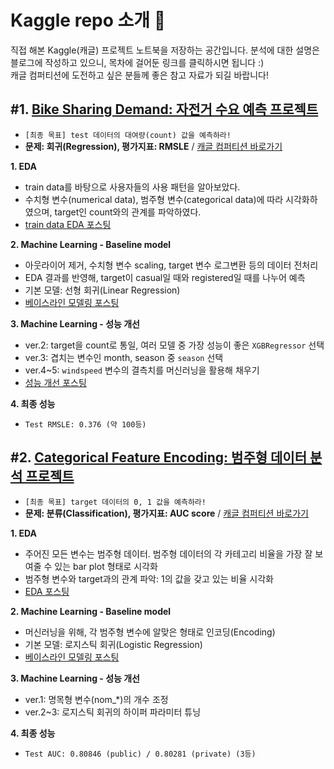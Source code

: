 # Kaggle repo 소개 👋
직접 해본 Kaggle(캐글) 프로젝트 노트북을 저장하는 공간입니다. 분석에 대한 설명은 블로그에 작성하고 있으니, 목차에 걸어둔 링크를 클릭하시면 됩니다 :)  
캐글 컴퍼티션에 도전하고 싶은 분들께 좋은 참고 자료가 되길 바랍니다!  


## #1. [Bike Sharing Demand: 자전거 수요 예측 프로젝트](https://github.com/suy379/Kaggle/tree/main/Bike_sharing_demand)  
- `[최종 목표] test 데이터의 대여량(count) 값을 예측하라!`  
- **문제: 회귀(Regression), 평가지표: RMSLE** / [캐글 컴퍼티션 바로가기](https://www.kaggle.com/competitions/bike-sharing-demand)  

**1. EDA** 
- train data를 바탕으로 사용자들의 사용 패턴을 알아보았다.
- 수치형 변수(numerical data), 범주형 변수(categorical data)에 따라 시각화하였으며, target인 count와의 관계를 파악하였다.
- [train data EDA 포스팅](https://suy379.tistory.com/133)  

**2. Machine Learning - Baseline model**
- 아웃라이어 제거, 수치형 변수 scaling, target 변수 로그변환 등의 데이터 전처리
- EDA 결과를 반영해, target이 casual일 때와 registered일 때를 나누어 예측
- 기본 모델: 선형 회귀(Linear Regression)
- [베이스라인 모델링 포스팅](https://suy379.tistory.com/139)  

**3. Machine Learning - 성능 개선**
- ver.2: target을 count로 통일, 여러 모델 중 가장 성능이 좋은 `XGBRegressor` 선택
- ver.3: 겹치는 변수인 month, season 중 `season` 선택
- ver.4~5: `windspeed` 변수의 결측치를 머신러닝을 활용해 채우기
- [성능 개선 포스팅](https://suy379.tistory.com/141)  

**4. 최종 성능**
- `Test RMSLE: 0.376 (약 100등)`  



## #2. [Categorical Feature Encoding: 범주형 데이터 분석 프로젝트](https://github.com/suy379/Kaggle/tree/main/Categorical_feature_encoding)  
- `[최종 목표] target 데이터의 0, 1 값을 예측하라!`  
- **문제: 분류(Classification), 평가지표: AUC score** / [캐글 컴퍼티션 바로가기](https://www.kaggle.com/competitions/cat-in-the-dat)  

**1. EDA**
- 주어진 모든 변수는 범주형 데이터. 범주형 데이터의 각 카테고리 비율을 가장 잘 보여줄 수 있는 bar plot 형태로 시각화
- 범주형 변수와 target과의 관계 파악: 1의 값을 갖고 있는 비율 시각화
- [EDA 포스팅](https://suy379.tistory.com/153)  

**2. Machine Learning - Baseline model**
- 머신러닝을 위해, 각 범주형 변수에 알맞은 형태로 인코딩(Encoding)
- 기본 모델: 로지스틱 회귀(Logistic Regression)  
- [베이스라인 모델링 포스팅](https://suy379.tistory.com/157)  

**3. Machine Learning - 성능 개선**
- ver.1: 명목형 변수(nom_*)의 개수 조정
- ver.2~3: 로지스틱 회귀의 하이퍼 파라미터 튜닝  

**4. 최종 성능**
- `Test AUC: 0.80846 (public) / 0.80281 (private) (3등)`  

